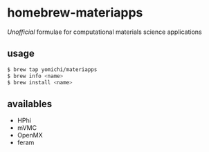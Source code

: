 # homebrew-materiapps
_Unofficial_ formulae for computational materials science applications

## usage

``` sh
$ brew tap yomichi/materiapps
$ brew info <name>
$ brew install <name>
```

## availables
- HPhi
- mVMC
- OpenMX
- feram

